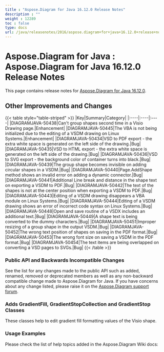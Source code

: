 ```yaml
---
title : "Aspose.Diagram for Java 16.12.0 Release Notes" 
description : "" 
weight : 12289 
toc : false
type: docs
url: /java/releasenotes/2016/aspose.diagram+for+java+16.12.0+release+notes/
---
```


# Aspose.Diagram for Java : Aspose.Diagram for Java 16.12.0 Release Notes


This page contains release notes for [Aspose.Diagram for Java 16.12.0](http://maven.aspose.com/repository/simple/ext-release-local/com/aspose/aspose-diagram/16.12.0/).

## Other Improvements and Changes

{{< table style="table-striped" >}}
|Key|Summary|Category|
|:----|:----|:----|
|DIAGRAMJAVA-50438|Can't group shapes second time in a Visio Drawing page.|Enhancement|
|DIAGRAMJAVA-50445|The VBA is not being initialized due to the editing of a VSDM drawing on Linux Systems.|Enhancement|
|DIAGRAMJAVA-50434|VSD to PDF export - the extra white space is generated on the left side of the drawing.|Bug|
|DIAGRAMJAVA-50435|VSD to HTML export - the extra white space is generated on the left side of the drawing.|Bug|
|DIAGRAMJAVA-50436|VSD to SVG export - the background color of container turns into black.|Bug|
|DIAGRAMJAVA-50439|The group shape becomes invisible on adding circular shapes in a VSDM.|Bug|
|DIAGRAMJAVA-50440|Page.AddShape method shows an invalid error on adding a dynamic connector.|Bug|
|DIAGRAMJAVA-50441|Additional Line break and distance in the shape text on exporting a VSDM to PDF.|Bug|
|DIAGRAMJAVA-50442|The text of the shapes is not at the center position when exporting a VSDM to PDF.|Bug|
|DIAGRAMJAVA-50443|Editing of a VSDM drawing disappears a VBA module on Linux Systems.|Bug|
|DIAGRAMJAVA-50444|Editing of a VSDM drawing shows an error of incorrect code syntax on Linux Systems.|Bug|
|DIAGRAMJAVA-50448|Open and save routine of a VSDX includes an additional text.|Bug|
|DIAGRAMJAVA-50449|A shape text is being converted to the dummy characters.|Bug|
|DIAGRAMJAVA-50451|Improper resizing of a group shape in the output VSDM.|Bug|
|DIAGRAMJAVA-50452|The wrong text position of shapes on saving in the PDF format.|Bug|
|DIAGRAMJAVA-50453|The wrong font size on saving a VSDM in the PDF format.|Bug|
|DIAGRAMJAVA-50454|The text items are being overlapped on converting a VSD pages to SVGs.|Bug|
{{< /table >}}

### Public API and Backwards Incompatible Changes

See the list for any changes made to the public API such as added, renamed, removed or deprecated members as well as any non-backward compatible change made to Aspose.Diagram for Java. If you have concerns about any change listed, please raise it on the [Aspose.Diagram support forum](http://www.aspose.com/community/forums/aspose.diagram-product-family/489/showforum.aspx).

### Adds GradientFill, GradientStopCollection and GradientStop Classes

These classes help to edit gradient fill formatting values of the Visio shape.

### Usage Examples

Please check the list of help topics added in the Aspose.Diagram Wiki docs:

